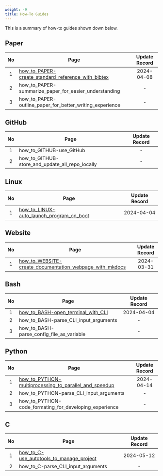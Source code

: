 ```yaml
---
weight: -9
title: How-To Guides
---
```


This is a summary of how-to guides shown down below.

## Paper

| No  | Page                                                                                                        | Update Record |
| :-: | -----------                                                                                                 | :-----------: |
| 1   | [how_to_PAPER-create_standard_reference_with_bibtex](how_to_PAPER-create_standard_reference_with_bibtex.md) | 2024-04-08    |
| 2   | how_to_PAPER-summarize_paper_for_easier_understanding                                                       | -             |
| 3   | how_to_PAPER-outline_paper_for_better_writing_experience                                                    | -             |

## GitHub

| No  | Page                                            | Update Record |
| :-: | -----------                                     | :-----------: |
| 1   | how_to_GITHUB-use_GitHub                        | -             |
| 2   | how_to_GITHUB-store_and_update_all_repo_locally | -             |

## Linux

| No  | Page                                                                                    | Update Record |
| :-: | -----------                                                                             | :-----------: |
| 1   | [how_to_LINUX-auto_launch_program_on_boot](how_to_LINUX-auto_launch_program_on_boot.md) | 2024-04-04    |

## Website

| No  | Page                                                                                                                    | Update Record |
| :-: | -----------                                                                                                             | :-----------: |
| 1   | [how_to_WEBSITE-create_documentation_webpage_with_mkdocs](how_to_WEBSITE-create_documentation_website_with_mkdocs.md)   | 2024-03-31    |

## Bash

| No  | Page                                                                         | Update Record |
| :-: | -----------                                                                  | :-----------: |
| 1   | [how_to_BASH-open_terminal_with_CLI](how_to_BASH-open_terminal_with_CLI.md)  | 2024-04-04    |
| 2   | how_to_BASH-parse_CLI_input_arguments                                        | -             |
| 3   | how_to_BASH-parse_config_file_as_variable                                    | -             |

## Python

| No  | Page                                                                                                              | Update Record |
| :-: | -----------                                                                                                       | :-----------: |
| 1   | [how_to_PYTHON-multiprocessing_to_parallel_and_speedup](how_to_PYTHON-multiprocessing_to_parallel_and_speedup.md) | 2024-04-14    |
| 2   | how_to_PYTHON-parse_CLI_input_arguments                                                                           | -             |
| 3   | how_to_PYTHON-code_formating_for_developing_experience                                                            | -             |

## C

| No  | Page                                                                                    | Update Record |
| :-: | -----------                                                                             | :-----------: |
| 1   | [how_to_C-use_autotools_to_manage_project](how_to_C-use_autotools_to_manage_project.md) | 2024-05-12    |
| 2   | how_to_C-parse_CLI_input_arguments                                                      | -             |
